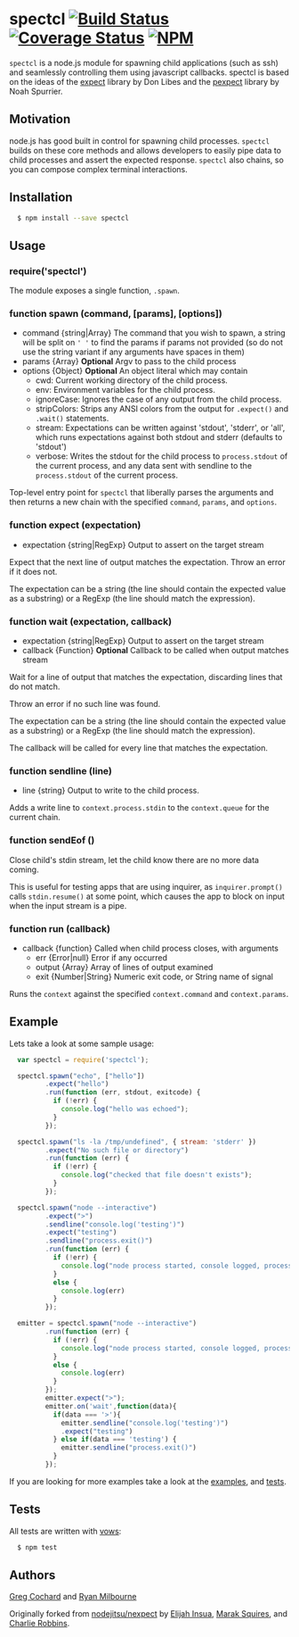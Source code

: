 # spectcl [![Build Status](https://travis-ci.org/spectcl/spectcl.svg)](https://travis-ci.org/spectcl/spectcl) [![Coverage Status](https://coveralls.io/repos/spectcl/spectcl/badge.svg)](https://coveralls.io/r/spectcl/spectcl) [![NPM](https://nodei.co/npm/spectcl.png?compact=true)](https://nodei.co/npm/spectcl/)

`spectcl` is a node.js module for spawning child applications (such as ssh) and
seamlessly controlling them using javascript callbacks. spectcl is based on the
ideas of the [expect][0] library by Don Libes and the [pexpect][1] library by
Noah Spurrier.

## Motivation

node.js has good built in control for spawning child processes. `spectcl` builds
on these core methods and allows developers to easily pipe data to child
processes and assert the expected response. `spectcl` also chains, so you can
compose complex terminal interactions.

## Installation

``` bash
  $ npm install --save spectcl
```

## Usage

### require('spectcl')

The module exposes a single function, `.spawn`.

### function spawn (command, [params], [options])

* command {string|Array} The command that you wish to spawn, a string will be
  split on `' '` to find the params if params not provided (so do not use the
  string variant if any arguments have spaces in them)
* params {Array} **Optional** Argv to pass to the child process
* options {Object} **Optional** An object literal which may contain
  - cwd: Current working directory of the child process.
  - env: Environment variables for the child process.
  - ignoreCase: Ignores the case of any output from the child process.
  - stripColors: Strips any ANSI colors from the output for `.expect()` and `.wait()` statements.
  - stream: Expectations can be written against 'stdout', 'stderr', or 'all', which runs expectations against both stdout and stderr
    (defaults to 'stdout')
  - verbose: Writes the stdout for the child process to `process.stdout` of the current process,
    and any data sent with sendline to the `process.stdout` of the current
    process.


Top-level entry point for `spectcl` that liberally parses the arguments
and then returns a new chain with the specified `command`, `params`, and `options`.

### function expect (expectation)

* expectation {string|RegExp} Output to assert on the target stream

Expect that the next line of output matches the expectation.
Throw an error if it does not.

The expectation can be a string (the line should contain the expected value as
a substring) or a RegExp (the line should match the expression).

### function wait (expectation, callback)

* expectation {string|RegExp} Output to assert on the target stream
* callback {Function} **Optional** Callback to be called when output matches stream

Wait for a line of output that matches the expectation, discarding lines
that do not match.

Throw an error if no such line was found.

The expectation can be a string (the line should contain the expected value as
a substring) or a RegExp (the line should match the expression).

The callback will be called for every line that matches the expectation.

### function sendline (line)

* line {string} Output to write to the child process.

Adds a write line to `context.process.stdin` to the `context.queue`
for the current chain.

### function sendEof ()

Close child's stdin stream, let the child know there are no more data coming.

This is useful for testing apps that are using inquirer,
as `inquirer.prompt()` calls `stdin.resume()` at some point,
which causes the app to block on input when the input stream is a pipe.

### function run (callback)

* callback {function} Called when child process closes, with arguments
  * err {Error|null} Error if any occurred
  * output {Array} Array of lines of output examined
  * exit {Number|String} Numeric exit code, or String name of signal

Runs the `context` against the specified `context.command` and
`context.params`.


## Example

Lets take a look at some sample usage:

``` js
  var spectcl = require('spectcl');

  spectcl.spawn("echo", ["hello"])
         .expect("hello")
         .run(function (err, stdout, exitcode) {
           if (!err) {
             console.log("hello was echoed");
           }
         });

  spectcl.spawn("ls -la /tmp/undefined", { stream: 'stderr' })
         .expect("No such file or directory")
         .run(function (err) {
           if (!err) {
             console.log("checked that file doesn't exists");
           }
         });

  spectcl.spawn("node --interactive")
         .expect(">")
         .sendline("console.log('testing')")
         .expect("testing")
         .sendline("process.exit()")
         .run(function (err) {
           if (!err) {
             console.log("node process started, console logged, process exited");
           }
           else {
             console.log(err)
           }
         });

  emitter = spectcl.spawn("node --interactive")
         .run(function (err) {
           if (!err) {
             console.log("node process started, console logged, process exited");
           }
           else {
             console.log(err)
           }
         });
         emitter.expect(">");
         emitter.on('wait',function(data){
           if(data === '>'){
             emitter.sendline("console.log('testing')")
             .expect("testing")
           } else if(data === 'testing') {
             emitter.sendline("process.exit()")
           }
         });
```

If you are looking for more examples take a look at the [examples][2], and [tests][3].

## Tests

All tests are written with [vows][4]:

``` bash
  $ npm test
```

## Authors

[Greg Cochard][5] and [Ryan Milbourne][6]

Originally forked from [nodejitsu/nexpect][7] by [Elijah Insua][8], [Marak Squires][9], and [Charlie Robbins][10].

[0]: http://search.cpan.org/~rgiersig/Expect-1.21/Expect.pod
[1]: http://pexpect.sourceforge.net/pexpect.html
[2]: https://github.com/spectcl/spectcl/tree/master/examples
[3]: https://github.com/spectcl/spectcl/tree/master/test/spectcl-test.js
[4]: http://vowsjs.org
[5]: https://github.com/gcochard
[6]: https://github.com/ryanbmilbourne
[7]: http://github.com/nodejitsu/nexpect
[8]: http://github.com/tmpvar
[9]: http://github.com/marak
[10]: http://github.com/indexzero
